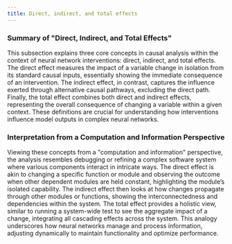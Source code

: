 ```yaml
---
title: Direct, indirect, and total effects
---
```

### Summary of "Direct, Indirect, and Total Effects"

This subsection explains three core concepts in causal analysis within the context of neural network interventions: direct, indirect, and total effects. The direct effect measures the impact of a variable change in isolation from its standard causal inputs, essentially showing the immediate consequence of an intervention. The indirect effect, in contrast, captures the influence exerted through alternative causal pathways, excluding the direct path. Finally, the total effect combines both direct and indirect effects, representing the overall consequence of changing a variable within a given context. These definitions are crucial for understanding how interventions influence model outputs in complex neural networks.

### Interpretation from a Computation and Information Perspective

Viewing these concepts from a "computation and information" perspective, the analysis resembles debugging or refining a complex software system where various components interact in intricate ways. The direct effect is akin to changing a specific function or module and observing the outcome when other dependent modules are held constant, highlighting the module’s isolated capability. The indirect effect then looks at how changes propagate through other modules or functions, showing the interconnectedness and dependencies within the system. The total effect provides a holistic view, similar to running a system-wide test to see the aggregate impact of a change, integrating all cascading effects across the system. This analogy underscores how neural networks manage and process information, adjusting dynamically to maintain functionality and optimize performance.  
